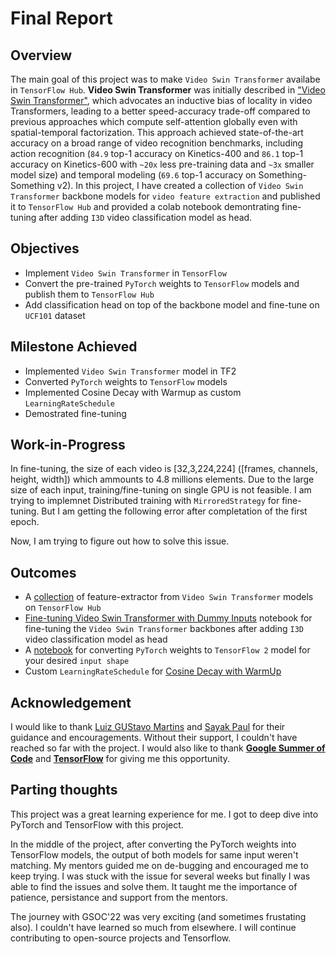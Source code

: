 # Final Report

## Overview

The main goal of this project was to make `Video Swin Transformer` availabe in `TensorFlow Hub`. **Video Swin Transformer** was initially described in ["Video Swin Transformer"](https://arxiv.org/abs/2106.13230), which advocates an inductive bias of locality in video Transformers, leading to a better speed-accuracy trade-off compared to previous approaches which compute self-attention globally even with spatial-temporal factorization.  This approach achieved state-of-the-art accuracy on a broad range of video recognition benchmarks, including action recognition (`84.9` top-1 accuracy on Kinetics-400 and `86.1` top-1 accuracy on Kinetics-600 with `~20x` less pre-training data and `~3x` smaller model size) and temporal modeling (`69.6` top-1 accuracy on Something-Something v2). In this project, I have created a collection of `Video Swin Transformer` backbone models for `video feature extraction` and published it to `TensorFlow Hub` and provided a colab notebook demontrating  fine-tuning after adding `I3D` video classification model as head.


## Objectives

* Implement  `Video Swin Transformer` in `TensorFlow`
* Convert the pre-trained `PyTorch` weights to `TensorFlow` models and publish them to `TensorFlow Hub`
* Add classification head on top of the backbone model and fine-tune on `UCF101` dataset 



## Milestone Achieved

* Implemented `Video Swin Transformer` model in TF2
* Converted `PyTorch` weights to `TensorFlow` models
* Implemented Cosine Decay with Warmup as custom `LearningRateSchedule` 
* Demostrated fine-tuning


## Work-in-Progress
In fine-tuning, the size of each video is [32,3,224,224] ([frames, channels, height, width]) which ammounts to 4.8 millions elements. Due to the large size of each input, training/fine-tuning on single GPU is not feasible. I am trying to implemnet Distributed training with `MirroredStrategy` for fine-tuning. But I am getting the following error after completation of the first epoch. 

Now, I am trying to figure out how to solve this issue.

## Outcomes

* A [collection](https://tfhub.dev/shoaib6174) of feature-extractor from `Video Swin Transformer` models on `TensorFlow Hub`
* [Fine-tuning Video Swin Transformer with Dummy Inputs](https://colab.research.google.com/drive/1G05XzCNccm9XtMGvYjaeUIliq-z0-Ect) notebook for fine-tuning the  `Video Swin Transformer` backbones after adding `I3D` video classification model as head
* A [notebook](https://colab.research.google.com/drive/1sZIM7_OV1__CFV-WSQguOOZ8VyOsDaGM) for converting `PyTorch` weights to `TensorFlow 2` model for your desired `input shape`
* Custom `LearningRateSchedule` for [Cosine Decay with WarmUp]()

## Acknowledgement 

I would like to thank [Luiz GUStavo Martins](https://www.linkedin.com/in/luiz-gustavo-martins-64ab5891/) and  [Sayak Paul](https://www.linkedin.com/in/sayak-paul/) for their guidance and encouragements. Without their support, I couldn't have reached so far with the project. I would also like to thank [**Google Summer of Code**](https://summerofcode.withgoogle.com) and [**TensorFlow**](https://www.tensorflow.org) for giving me this opportunity.


## Parting thoughts

This project was a great learning experience for me. I got to deep dive into PyTorch and TensorFlow with this project.

In the middle of the project, after converting the PyTorch weights into TensorFlow models, the output of both models for same input weren't matching. My mentors guided me on de-bugging and encouraged me to keep trying. I was stuck with the issue for several weeks but finally I was able to find the issues and solve them. It taught me the importance of patience, persistance and support from the mentors. 

The journey with GSOC'22 was very exciting (and sometimes frustating also). I couldn't have learned so much from elsewhere. I will continue contributing to open-source projects and Tensorflow. 




